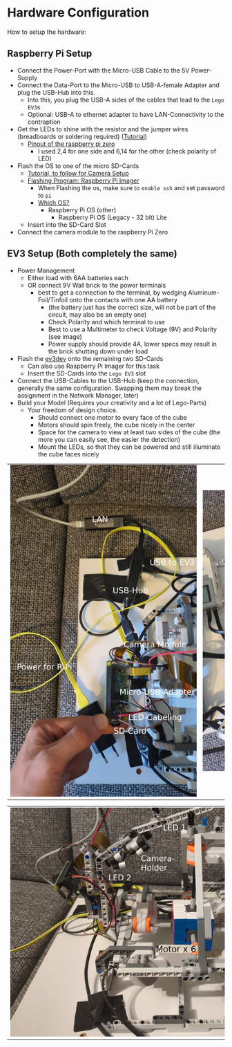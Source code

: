 # Hardware Configuration

How to setup the hardware:

## Raspberry Pi Setup

-   Connect the Power-Port with the Micro-USB Cable to the 5V Power-Supply
-   Connect the Data-Port to the Micro-USB to USB-A-female Adapter and plug the USB-Hub into this.
    -   Into this, you plug the USB-A sides of the cables that lead to the `Lego EV3`s
    -   Optional: USB-A to ethernet adapter to have LAN-Connectivity to the contraption
-   Get the LEDs to shine with the resistor and the jumper wires (breadboards or soldering required) ([Tutorial](https://www.elektronik-kompendium.de/sites/raspberry-pi/2102181.htm))
    -   [Pinout of the raspberry pi zero](https://pinout.xyz/pinout/io_pi_zero)
        -   I used 2,4 for one side and 6,14 for the other (check polarity of LED)
-   Flash the OS to one of the micro SD-Cards
    -   [Tutorial, to follow for Camera Setup](https://www.conrad.de/de/ratgeber/schule-unterricht/raspberry-pi/ueberwachungskamera-mit-raspberry-pi.html)
    -   [Flashing Program: Raspberry Pi Imager](https://www.raspberrypi.com/software/)
        -   When Flashing the os, make sure to `enable ssh` and set password to `pi`
        -   [Which OS?](https://www.raspberrypi.com/software/operating-systems/)
            -   Raspberry Pi OS (other)
                -   Raspberry Pi OS (Legacy - 32 bit) Lite
    -   Insert into the SD-Card Slot
-   Connect the camera module to the raspberry Pi Zero

## EV3 Setup (Both completely the same)

-   Power Management
    -   Either load with 6AA batteries each
    -   OR connect 9V Wall brick to the power terminals
        -   best to get a connection to the terminal, by wedging Aluminum-Foil/Tinfoil onto the contacts with one AA battery
            -   (the battery just has the correct size, will not be part of the circuit, may also be an empty one)
            -   Check Polarity and which terminal to use
            -   Best to use a Multimeter to check Voltage (9V) and Polarity (see image)
            -   Power supply should provide 4A, lower specs may result in the brick shutting down under load
-   Flash the [ev3dev](https://www.ev3dev.org/docs/getting-started/) onto the remaining two SD-Cards
    -   Can also use Raspberry Pi Imager for this task
    -   Insert the SD-Cards into the `Lego EV3` slot
-   Connect the USB-Cables to the USB-Hub (keep the connection, generally the same configuration. Swapping them may break the assignment in the Network Manager, later)
-   Build your Model (Requires your creativity and a lot of Lego-Parts)
    -   Your freedom of design choice.
        -   Should connect one motor to every face of the cube
        -   Motors should spin freely, the cube nicely in the center
        -   Space for the camera to view at least two sides of the cube (the more you can easily see, the easier the detection)
        -   Mount the LEDs, so that they can be powered and still illuminate the cube faces nicely

<table style="width: 100%; border-collapse: collapse; border: none;">
    <tr>
        <td style="text-align: center; vertical-align: middle;">
            <img src="../files/RPiCabeling.jpg" style="max-width: 45vw; max-height: 80vh;">
        </td>
        <td style="text-align: center; vertical-align: middle;">
            <img src="../files/PowerSetupEv3.jpg" style="max-width: 45vw; max-height: 80vh;">
        </td>
    </tr>
</table>
<table style="width: 100%; border-collapse: collapse; border: none;">
    <tr>
        <td style="text-align: center; vertical-align: middle;">
            <img src="../files/BuildOverview.jpg" style="max-width: 90vw; max-height: 80vh;">
        </td>
    </tr>
</table>
